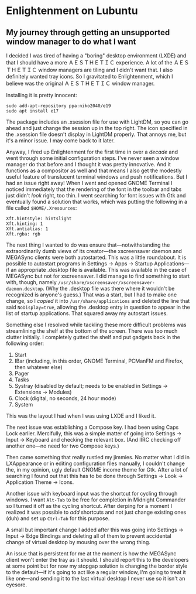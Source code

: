 # Enlightenment on Lubuntu
## My journey through getting an unsupported window manager to do what I want

I decided I was tired of having a "boring" desktop environment (LXDE) and that
I should have a more ＡＥＳＴＨＥＴＩＣ experience. A lot of the
ＡＥＳＴＨＥＴＩＣ window managers are tiling and I didn't want that. I also
definitely wanted tray icons. So I gravitated to Enlightenment, which I believe
was the original ＡＥＳＴＨＥＴＩＣ window manager.

Installing it is pretty innocent:

```
sudo add-apt-repository ppa:niko2040/e19
sudo apt install e17
```

The package includes an .xsession file for use with LightDM, so you can go
ahead and just change the session up in the top right. The icon specified in
the .xsession file doesn't display in LightDM properly. That annoys me, but
it's a minor issue. I may come back to it later.

Anyway, I fired up Enlightenment for the first time in over a *decade* and went
through some initial configuration steps. I've never seen a window manager do
that before and I thought it was pretty innovative. And it functions as a
compositor as well and that means I also get the modestly useful feature of
translucent terminal windows and push notifications.  But I had an issue right
away! When I went and opened GNOME Terminal I noticed immediately that the
rendering of the font in the toolbar and tabs just didn't *look* right, too
thin. I went searching for font issues with Gtk and eventually found a solution
that works, which was putting the following in a file called
`$HOME/.Xresources`:

```
Xft.hintstyle: hintslight
Xft.hinting: 1
Xft.antialias: 1
Xft.rgba: rgb
```

The next thing I wanted to do was ensure that—notwithstanding the
extraordinarily dumb views of its creator—the xscreensaver daemon and MEGASync
clients were both autostarted. This was a little roundabout. It is possible to
autostart programs in Settings → Apps → Startup Applications—if an appropriate
.desktop file is available. This was available in the case of MEGASync but not
for xscreensaver. I did manage to find something to start with, though, namely
`/usr/share/xscreensaver/xscreensaver-daemon.desktop`. (Why the .desktop file
was there where it wouldn't be recognized is anyone's guess.) That was a start,
but I had to make one change, so I *copied* it into `/usr/share/applications`
and deleted the line that said `NoDisplay=true`, allowing the .desktop entry in
question to appear in the list of startup applications. That squared away my
autostart issues.

Something else I resolved while tackling these more difficult problems was
streamlining the shelf at the bottom of the screen. There was too much clutter
initially. I completely gutted the shelf and put gadgets back in the following
order:

1. Start
2. IBar (including, in this order, GNOME Terminal, PCManFM and Firefox, then
whatever else)
3. Pager
4. Tasks
5. Systray (disabled by default; needs to be enabled in Settings → Extensions →
Modules)
6. Clock (digital, no seconds, 24 hour mode)
7. System

This was the layout I had when I was using LXDE and I liked it.

The next issue was establishing a Compose key. I had been using Caps Lock
earlier. Mercifully, this was a simple matter of going into Settings → Input →
Keyboard and checking the relevant box. (And IIRC checking off another one—no
need for two Compose keys.)

Then came something that really rustled my jimmies. No matter what I did in
LXAppearance or in editing configuration files manually, I couldn't change the,
in my opinion, ugly default GNOME income theme for Gtk. After a lot of
searching I found out that this has to be done through Settings → Look →
Application Theme → Icons.

Another issue with keyboard input was the shortcut for cycling through
windows.  I want `Alt-Tab` to be free for completion in Midnight Commander so
I turned it off as the cycling shortcut. After derping for a moment I realized
it was possible to *add* shortcuts and not just change existing ones (duh) and
set up `Ctrl-Tab` for this purpose.

A small but important change I added after this was going into Settings → Input
→ Edge Bindings and deleting all of them to prevent accidental change of
virtual desktop by mousing over the wrong thing.

An issue that is persistent for me at the moment is how the MEGASync client
won't enter the tray as it should. I should report this to the developers at
some point but for now my stopgap solution is changing the border style to the
default—if it's going to act like a regular window, I'm going to treat it like
one—and sending it to the last virtual desktop I never use so it isn't an
eyesore.
